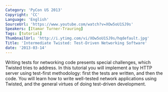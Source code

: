 ```yaml
---
Category: 'PyCon US 2013'
Copyright: 'CC'
Language: 'English'
SourceUrl: 'https://www.youtube.com/watch?v=XOw5oU1SJ9s'
Speakers: [Itamar Turner-Trauring]
Tags: [tutorial]
ThumbnailUrl: 'http://i.ytimg.com/vi/XOw5oU1SJ9s/hqdefault.jpg'
Title: 'Intermediate Twisted: Test-Driven Networking Software'
date: '2013-03-14'
---
```

Writing tests for networking code presents special challenges, which Twisted tries to address. In this tutorial you will implement a toy HTTP server using test-first methodology: first the tests are written, and then the code. You will learn how to write well-tested network applications using Twisted, and the general virtues of doing test-driven development.

